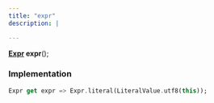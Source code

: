 ```yaml
---
title: "expr"
description: |

---
```

<span class="dart-code"><strong>[Expr] expr</strong>();</span>


### Implementation
```dart
Expr get expr => Expr.literal(LiteralValue.utf8(this));
```

[Expr]: /reference/classes/expr